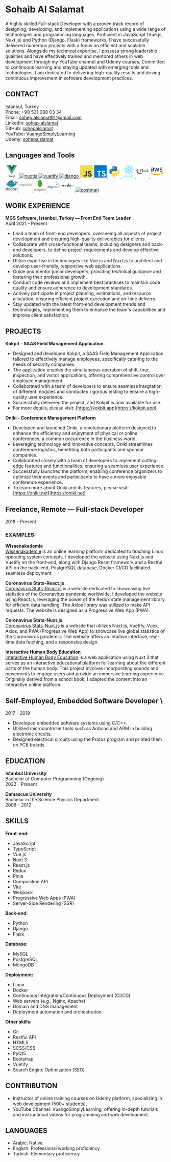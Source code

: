 # Sohaib Al Salamat

A highly skilled Full-stack Developer with a proven track record of designing, developing, and implementing applications using a wide range of technologies and programming languages. Proficient in JavaScript (Vue.js, Nuxt.js) and Python (Django, Flask) frameworks, I have successfully delivered numerous projects with a focus on efficient and scalable solutions. Alongside my technical expertise, I possess strong leadership qualities and have effectively trained and mentored others in web development through my YouTube channel and Udemy courses. Committed to continuous learning and staying updated with emerging tools and technologies, I am dedicated to delivering high-quality results and driving continuous improvement in software development practices.

## CONTACT

Istanbul, Turkey \
Phone: +90 531 080 03 34 \
Email: sohep.alslamat91@gmail.com \
LinkedIn: [sohep-alslamat](LinkedIn/sohep-alslamat) \
GitHub: [sohepalslamat](GitHub/sohepalslamat) \
YouTube: [VuangoSimplyLearning](Youtube/VuangoSimplyLearning) \
Udemy: [sohepalslamat](Udemy/sohepalslamat)

## Languages and Tools
<p align="left">
  <a href="https://vuejs.org/" target="_blank" rel="noreferrer">
    <img src="https://raw.githubusercontent.com/devicons/devicon/master/icons/vuejs/vuejs-original-wordmark.svg" alt="vuejs" width="40" height="40"/>
  </a>
  <a href="https://nuxtjs.org/" target="_blank" rel="noreferrer">
    <img src="https://cdn.jsdelivr.net/gh/devicons/devicon/icons/nuxtjs/nuxtjs-original-wordmark.svg" alt="nuxtjs" width="40" height="40"/>
  </a>
  <a href="https://vuetifyjs.com" target="_blank" rel="noreferrer">
    <img src="https://cdn.jsdelivr.net/gh/devicons/devicon/icons/vuetify/vuetify-original.svg" alt="vuetify" width="40" height="40"/>
  </a>
  <a href="https://www.djangoproject.com/" target="_blank" rel="noreferrer">
    <img src="https://cdn.jsdelivr.net/gh/devicons/devicon/icons/django/django-plain-wordmark.svg" alt="django" width="40" height="40"/>
  </a>
  <a href="https://developer.mozilla.org/en-US/docs/Web/JavaScript" target="_blank" rel="noreferrer">
    <img src="https://raw.githubusercontent.com/devicons/devicon/master/icons/javascript/javascript-original.svg" alt="javascript" width="40" height="40"/>
  </a>
  <a href="https://www.typescriptlang.org/" target="_blank" rel="noreferrer">
    <img src="https://raw.githubusercontent.com/devicons/devicon/master/icons/typescript/typescript-original.svg" alt="typescript" width="40" height="40"/>
  </a>
  <a href="https://www.python.org/" target="_blank" rel="noreferrer">
    <img src="https://raw.githubusercontent.com/devicons/devicon/master/icons/python/python-original.svg" alt="python" width="40" height="40"/>
  </a>
  <a href="https://reactjs.org" target="_blank" rel="noreferrer">
    <img src="https://raw.githubusercontent.com/devicons/devicon/master/icons/react/react-original-wordmark.svg" alt="reactjs" width="40" height="40"/>
  </a>
  <a href="https://flask.palletsprojects.com/" target="_blank" rel="noreferrer">
    <img src="https://raw.githubusercontent.com/devicons/devicon/master/icons/flask/flask-original-wordmark.svg" alt="flask" width="40" height="40"/>
  </a>
  <a href="https://aws.amazon.com" target="_blank" rel="noreferrer">
    <img src="https://raw.githubusercontent.com/devicons/devicon/master/icons/amazonwebservices/amazonwebservices-original-wordmark.svg" alt="aws" width="40" height="40"/>
  </a>
  <a href="https://www.docker.com/" target="_blank" rel="noreferrer">
    <img src="https://raw.githubusercontent.com/devicons/devicon/master/icons/docker/docker-original-wordmark.svg" alt="docker" width="40" height="40"/>
  </a>
  <a href="https://expressjs.com" target="_blank" rel="noreferrer">
    <img src="https://raw.githubusercontent.com/devicons/devicon/master/icons/express/express-original-wordmark.svg" alt="express" width="40" height="40"/>
  </a>
  <a href="https://www.mongodb.com/" target="_blank" rel="noreferrer">
    <img src="https://raw.githubusercontent.com/devicons/devicon/master/icons/mongodb/mongodb-original-wordmark.svg" alt="mongodb" width="40" height="40"/>
  </a>
  <a href="https://www.mysql.com/" target="_blank" rel="noreferrer">
    <img src="https://raw.githubusercontent.com/devicons/devicon/master/icons/mysql/mysql-original-wordmark.svg" alt="mysql" width="40" height="40"/>
  </a>
  <a href="https://nodejs.org" target="_blank" rel="noreferrer">
    <img src="https://raw.githubusercontent.com/devicons/devicon/master/icons/nodejs/nodejs-original-wordmark.svg" alt="nodejs" width="40" height="40"/>
  </a>
  <a href="https://postman.com" target="_blank" rel="noreferrer">
    <img src="https://www.vectorlogo.zone/logos/getpostman/getpostman-icon.svg" alt="postman" width="40" height="40"/>
  </a>
</p>



## WORK EXPERIENCE

**MGS Software, Istanbul, Turkey — Front End Team Leader** \
April 2021 - Present

- Lead a team of front-end developers, overseeing all aspects of project development and ensuring high-quality deliverables for clients.
- Collaborate with cross-functional teams, including designers and back-end developers, to define project requirements and develop effective solutions.
- Utilize expertise in technologies like Vue.js and Nuxt.js to architect and develop user-friendly, responsive web applications.
- Guide and mentor junior developers, providing technical guidance and fostering their professional growth.
- Conduct code reviews and implement best practices to maintain code quality and ensure adherence to development standards.
- Actively participate in project planning, estimations, and resource allocation, ensuring efficient project execution and on-time delivery.
- Stay updated with the latest front-end development trends and technologies, implementing them to enhance the team's capabilities and improve client satisfaction.

## PROJECTS

**Kokpit - SAAS Field Management Application**

- Designed and developed Kokpit, a SAAS Field Management Application tailored to effectively manage employees, specifically catering to the needs of security companies.
- The application enables the simultaneous operation of shift, tour, inspection, and visitor applications, offering comprehensive control over employee management.
- Collaborated with a team of developers to ensure seamless integration of different modules and conducted rigorous testing to ensure a high-quality user experience.
- Successfully delivered the project, and Kokpit is now available for use.
- For more details, please visit: [https://kokpit.app](https://kokpit.app)

**Oniki - Conference Management Platform**

- Developed and launched Oniki, a revolutionary platform designed to enhance the efficiency and enjoyment of physical or online conferences, a common occurrence in the business world.
- Leveraging technology and innovative concepts, Oniki streamlines conference logistics, benefiting both participants and sponsor companies.
- Collaborated closely with a team of developers to implement cutting-edge features and functionalities, ensuring a seamless user experience.
- Successfully launched the platform, enabling conference organizers to optimize their events and participants to have a more enjoyable conference experience.
- To learn more about Oniki and its features, please visit: [https://oniki.net](https://oniki.net)

## Freelance, Remote — Full-stack Developer 
2018 - Present

### EXAMPLES:

**Wissenakademie** \
[Wissenakademie](https://wissenakademie.de) is an online learning platform dedicated to teaching Linux operating system concepts. I developed the website using Nuxt.js and Vuetify on the front-end, along with Django Reset framework and a Restful API on the back-end, PostgreSQL database, Docker CI/CD facilitated seamless deployment.

**Coronavirus Stats-React.js** \
[Coronavirus Stats-React.js](https://sohepalslamat.github.io/corona-virus-reactjs) is a website dedicated to showcasing live statistics of the Coronavirus pandemic worldwide. I developed the website using React.js, leveraging the power of the Redux state management library for efficient data handling. The Axios library was utilized to make API requests. The website is designed as a Progressive Web App (PWA).

**Coronavirus Stats-Nuxt.js** \
[Coronavirus Stats-Nuxt.js](https://sohepalslamat.github.io/Coronavirus-nuxtjs) is a website that utilizes Nuxt.js, Vuetify, Vuex, Axios, and PWA (Progressive Web App) to showcase live global statistics of the Coronavirus pandemic. The website offers an intuitive interface, real-time data fetching, and a responsive design.

**Interactive Human Body Education** \
[Interactive Human Body Education](https://sohepalslamat.github.io/body-parts) is a web application using Nuxt 3 that serves as an interactive educational platform for learning about the different parts of the human body. This project involves incorporating sounds and movements to engage users and provide an immersive learning experience. Originally derived from a school book, I adapted the content into an interactive online platform.

## Self-Employed, Embedded Software Developer \
2017 - 2019

- Developed embedded software systems using C/C++.
- Utilized microcontroller tools such as Arduino and ARM in building electronic circuits.
- Designed electrical circuits using the Protos program and printed them on PCB boards.

## EDUCATION

**Istanbul University** \
Bachelor of Computer Programming (Ongoing) \
2022 - Present

**Damascus University** \
Bachelor in the Science Physics Department \
2008 - 2012

## SKILLS

**Front-end:**
- JavaScript
- TypeScript
- Vue.js
- Nuxt 3
- React.js
- Redux
- Pinia
- Composition API
- Vite
- Webpack
- Progressive Web Apps (PWA)
- Server-Side Rendering (SSR)

**Back-end:**
- Python
- Django
- Flask

**Database:**
- MySQL
- PostgreSQL
- MongoDB

**Deployment:**
- Linux
- Docker
- Continuous Integration/Continuous Deployment (CI/CD)
- Web servers (e.g., Nginx, Apache)
- Domain and DNS management
- Deployment automation and orchestration

**Other skills:**
- Git
- Restful API
- HTML5
- SCSS/CSS
- PyQt5
- Bootstrap
- Vuetify
- Search Engine Optimization (SEO)

## CONTRIBUTION

- Instructor of online training courses on Udemy platform, specializing in web development (500+ students).
- YouTube Channel: VuangoSimplyLearning, offering in-depth tutorials and instructional videos for programming and web development.

## LANGUAGES

- Arabic: Native
- English: Professional working proficiency
- Turkish: Elementary proficiency
